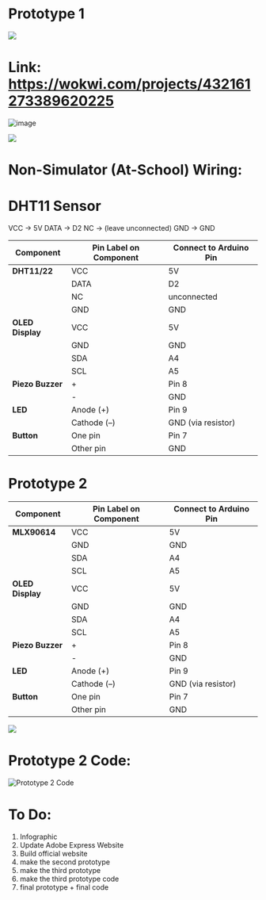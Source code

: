 # Prototype 1

<img src="https://user-images.githubusercontent.com/73097560/115834477-dbab4500-a447-11eb-908a-139a6edaec5c.gif">

# Link: https://wokwi.com/projects/432161273389620225

![image](https://github.com/user-attachments/assets/4a693a36-070b-4a63-824f-9966bf323f8e)


<img src="https://user-images.githubusercontent.com/73097560/115834477-dbab4500-a447-11eb-908a-139a6edaec5c.gif">


# Non-Simulator (At-School) Wiring:

# DHT11 Sensor
VCC → 5V
DATA → D2
NC → (leave unconnected)
GND → GND

| Component        | Pin Label on Component | Connect to Arduino Pin |
| ---------------- | ---------------------- | ---------------------- |
| **DHT11/22**     | VCC                    | 5V                     |
|                  | DATA                   | D2                     |
|                  | NC                    | unconnected            |
|                  | GND                    | GND                    |
| **OLED Display** | VCC                    | 5V                     |
|                  | GND                    | GND                    |
|                  | SDA                    | A4                     |
|                  | SCL                    | A5                     |
| **Piezo Buzzer** | +                      | Pin 8                  |
|                  | -                      | GND                    |
| **LED**          | Anode (+)              | Pin 9                  |
|                  | Cathode (–)            | GND (via resistor)     |
| **Button**       | One pin                | Pin 7                  |
|                  | Other pin              | GND                    |



# Prototype 2

| Component        | Pin Label on Component | Connect to Arduino Pin |
| ---------------- | ---------------------- | ---------------------- |
| **MLX90614**     | VCC                    | 5V                     |
|                  | GND                    | GND                    |
|                  | SDA                    | A4                     |
|                  | SCL                    | A5                     |
| **OLED Display** | VCC                    | 5V                     |
|                  | GND                    | GND                    |
|                  | SDA                    | A4                     |
|                  | SCL                    | A5                     |
| **Piezo Buzzer** | +                      | Pin 8                  |
|                  | -                      | GND                    |
| **LED**          | Anode (+)              | Pin 9                  |
|                  | Cathode (–)            | GND (via resistor)     |
| **Button**       | One pin                | Pin 7                  |
|                  | Other pin              | GND                    |


<img src="https://user-images.githubusercontent.com/73097560/115834477-dbab4500-a447-11eb-908a-139a6edaec5c.gif">

# Prototype 2 Code:

![Prototype 2 Code](https://github.com/user-attachments/assets/c0905e42-e777-4629-a025-ba03304a2331)

# To Do:
1. Infographic
2. Update Adobe Express Website
3. Build official website
4. make the second prototype
5. make the third prototype
6. make the third prototype code
7. final prototype + final code
